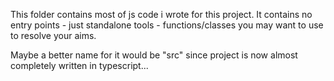 This folder contains most of js code i wrote for this project.
It contains no entry points - just standalone tools - functions/classes you may want to use to resolve your aims.

Maybe a better name for it would be "src" since project is now almost completely written in typescript...